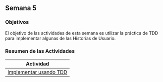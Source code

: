 ## Semana 5

### Objetivos

El objetivo de las actividades de esta semana es utilizar la práctica de TDD para implementar algunas de las Historias de Usuario.



### Resumen de las Actividades

| Actividad                                    |
| -------------------------------------------- |
| [Implementar usando TDD ](s5_tdd) |

